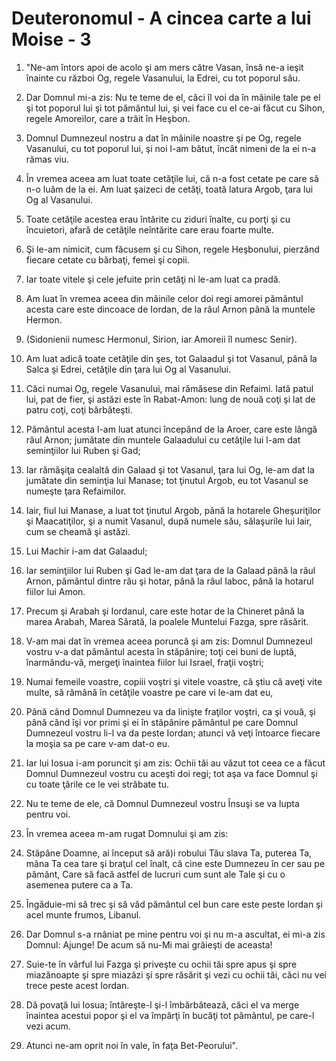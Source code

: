 # Deuteronomul - A cincea carte a lui Moise - 3

1. "Ne-am întors apoi de acolo şi am mers către Vasan, însă ne-a ieşit înainte cu război Og, regele Vasanului, la Edrei, cu tot poporul său. 

2. Dar Domnul mi-a zis: Nu te teme de el, căci îl voi da în mâinile tale pe el şi tot poporul lui şi tot pământul lui, şi vei face cu el ce-ai făcut cu Sihon, regele Amoreilor, care a trăit în Heşbon. 

3. Domnul Dumnezeul nostru a dat în mâinile noastre şi pe Og, regele Vasanului, cu tot poporul lui, şi noi l-am bătut, încât nimeni de la ei n-a rămas viu. 

4. În vremea aceea am luat toate cetăţile lui, că n-a fost cetate pe care să n-o luăm de la ei. Am luat şaizeci de cetăţi, toată latura Argob, ţara lui Og al Vasanului. 

5. Toate cetăţile acestea erau întărite cu ziduri înalte, cu porţi şi cu încuietori, afară de cetăţile neîntărite care erau foarte multe. 

6. Şi le-am nimicit, cum făcusem şi cu Sihon, regele Heşbonului, pierzând fiecare cetate cu bărbaţi, femei şi copii. 

7. Iar toate vitele şi cele jefuite prin cetăţi ni le-am luat ca pradă. 

8. Am luat în vremea aceea din mâinile celor doi regi amorei pământul acesta care este dincoace de Iordan, de la râul Arnon până la muntele Hermon. 

9. (Sidonienii numesc Hermonul, Sirion, iar Amoreii îl numesc Senir). 

10. Am luat adică toate cetăţile din şes, tot Galaadul şi tot Vasanul, până la Salca şi Edrei, cetăţile din ţara lui Og al Vasanului. 

11. Căci numai Og, regele Vasanului, mai rămăsese din Refaimi. Iată patul lui, pat de fier, şi astăzi este în Rabat-Amon: lung de nouă coţi şi lat de patru coţi, coţi bărbăteşti. 

12. Pământul acesta l-am luat atunci începând de la Aroer, care este lângă râul Arnon; jumătate din muntele Galaadului cu cetăţile lui l-am dat seminţiilor lui Ruben şi Gad; 

13. Iar rămăşiţa cealaltă din Galaad şi tot Vasanul, ţara lui Og, le-am dat la jumătate din seminţia lui Manase; tot ţinutul Argob, eu tot Vasanul se numeşte ţara Refaimilor. 

14. Iair, fiul lui Manase, a luat tot ţinutul Argob, până la hotarele Gheşuriţilor şi Maacatiţilor, şi a numit Vasanul, după numele său, sălaşurile lui Iair, cum se cheamă şi astăzi. 

15. Lui Machir i-am dat Galaadul; 

16. Iar seminţiilor lui Ruben şi Gad le-am dat ţara de la Galaad până la râul Arnon, pământul dintre râu şi hotar, până la râul Iaboc, până la hotarul fiilor lui Amon. 

17. Precum şi Arabah şi Iordanul, care este hotar de la Chineret până la marea Arabah, Marea Sărată, la poalele Muntelui Fazga, spre răsărit. 

18. V-am mai dat în vremea aceea poruncă şi am zis: Domnul Dumnezeul vostru v-a dat pământul acesta în stăpânire; toţi cei buni de luptă, înarmându-vă, mergeţi înaintea fiilor lui Israel, fraţii voştri; 

19. Numai femeile voastre, copiii voştri şi vitele voastre, că ştiu că aveţi vite multe, să rămână în cetăţile voastre pe care vi le-am dat eu, 

20. Până când Domnul Dumnezeu va da linişte fraţilor voştri, ca şi vouă, şi până când îşi vor primi şi ei în stăpânire pământul pe care Domnul Dumnezeul vostru li-l va da peste Iordan; atunci vă veţi întoarce fiecare la moşia sa pe care v-am dat-o eu. 

21. Iar lui Iosua i-am poruncit şi am zis: Ochii tăi au văzut tot ceea ce a făcut Domnul Dumnezeul vostru cu aceşti doi regi; tot aşa va face Domnul şi cu toate ţările ce le vei străbate tu. 

22. Nu te teme de ele, că Domnul Dumnezeul vostru Însuşi se va lupta pentru voi. 

23. În vremea aceea m-am rugat Domnului şi am zis: 

24. Stăpâne Doamne, ai început să ară)i robului Tău slava Ta, puterea Ta, mâna Ta cea tare şi braţul cel înalt, că cine este Dumnezeu în cer sau pe pământ, Care să facă astfel de lucruri cum sunt ale Tale şi cu o asemenea putere ca a Ta. 

25. Îngăduie-mi să trec şi să văd pământul cel bun care este peste Iordan şi acel munte frumos, Libanul. 

26. Dar Domnul s-a rnâniat pe mine pentru voi şi nu m-a ascultat, ei mi-a zis Domnul: Ajunge! De acum să nu-Mi mai grăieşti de aceasta! 

27. Suie-te în vârful lui Fazga şi priveşte cu ochii tăi spre apus şi spre miazănoapte şi spre miazăzi şi spre răsărit şi vezi cu ochii tăi, căci nu vei trece peste acest Iordan. 

28. Dă povaţă lui Iosua; întăreşte-l şi-l îmbărbătează, căci el va merge înaintea acestui popor şi el va împărţi în bucăţi tot pământul, pe care-l vezi acum. 

29. Atunci ne-am oprit noi în vale, în faţa Bet-Peorului". 

